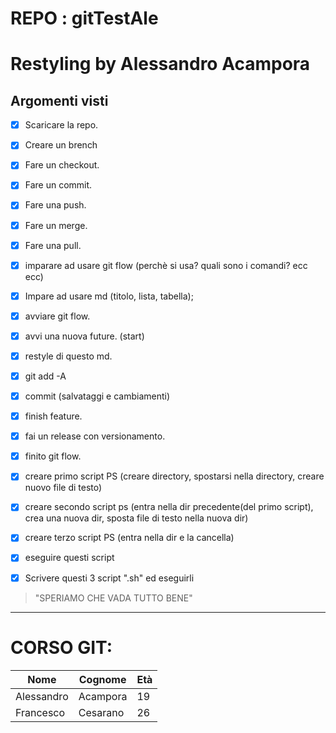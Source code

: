 # REPO : gitTestAle
# Restyling by Alessandro Acampora
## Argomenti visti

- [x] Scaricare la repo. 
- [x] Creare un brench
- [x] Fare un checkout.
- [x] Fare un commit. 
- [x] Fare una push. 
- [x] Fare un merge. 
- [x] Fare una pull. 
- [x] imparare ad usare git flow (perchè si usa? quali sono i comandi? ecc ecc)
- [x] Impare ad usare md (titolo, lista, tabella);
- [x] avviare git flow.
- [x] avvi una nuova future. (start)
- [x] restyle di questo md.
- [x] git add -A
- [x] commit (salvataggi e cambiamenti)
- [x] finish feature.
- [x] fai un release con versionamento.
- [x] finito git flow.
- [x] creare primo script PS (creare directory, spostarsi nella directory, creare nuovo file di testo)
- [x] creare secondo script ps (entra nella dir precedente(del primo script), crea una nuova dir, sposta file di testo nella nuova dir)
- [x] creare terzo script PS (entra nella dir e la cancella)
- [x] eseguire questi script 
- [x] Scrivere questi 3 script ".sh" ed eseguirli 


>"SPERIAMO CHE VADA TUTTO BENE"

---
# CORSO GIT: 
| Nome | Cognome | Età |   
|------|---------|-----|
|Alessandro|Acampora|19|
|Francesco|Cesarano|26|



